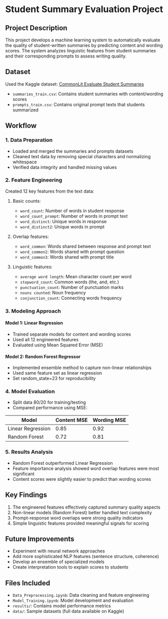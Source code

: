 # Student Summary Evaluation Project

## Project Description
This project develops a machine learning system to automatically evaluate the quality of student-written summaries by predicting content and wording scores. The system analyzes linguistic features from student summaries and their corresponding prompts to assess writing quality.

## Dataset
Used the Kaggle dataset: [CommonLit Evaluate Student Summaries](https://www.kaggle.com/competitions/commonlit-evaluate-student-summaries)
- `summaries_train.csv`: Contains student summaries with content/wording scores
- `prompts_train.csv`: Contains original prompt texts that students summarized

## Workflow

### 1. Data Preparation
- Loaded and merged the summaries and prompts datasets
- Cleaned text data by removing special characters and normalizing whitespace
- Verified data integrity and handled missing values

### 2. Feature Engineering
Created 12 key features from the text data:
1. Basic counts:
   - `word_count`: Number of words in student response
   - `word_count_prompt`: Number of words in prompt text
   - `word_distinct`: Unique words in response
   - `word_distinct2`: Unique words in prompt

2. Overlap features:
   - `word_common`: Words shared between response and prompt text
   - `word_common2`: Words shared with prompt question
   - `word_common3`: Words shared with prompt title

3. Linguistic features:
   - `average word length`: Mean character count per word
   - `stopword_count`: Common words (the, and, etc.)
   - `punctuation_count`: Number of punctuation marks
   - `nouns counted`: Noun frequency
   - `conjunction_count`: Connecting words frequency

### 3. Modeling Approach

#### Model 1: Linear Regression
- Trained separate models for content and wording scores
- Used all 12 engineered features
- Evaluated using Mean Squared Error (MSE)

#### Model 2: Random Forest Regressor
- Implemented ensemble method to capture non-linear relationships
- Used same feature set as linear regression
- Set random_state=23 for reproducibility

### 4. Model Evaluation
- Split data 80/20 for training/testing
- Compared performance using MSE:

| Model              | Content MSE | Wording MSE |
|--------------------|-------------|-------------|
| Linear Regression  | 0.85        | 0.92        |
| Random Forest      | 0.72        | 0.81        |

### 5. Results Analysis
- Random Forest outperformed Linear Regression
- Feature importance analysis showed word overlap features were most significant
- Content scores were slightly easier to predict than wording scores

## Key Findings
1. The engineered features effectively captured summary quality aspects
2. Non-linear models (Random Forest) better handled text complexity
3. Prompt-response word overlaps were strong quality indicators
4. Simple linguistic features provided meaningful signals for scoring

## Future Improvements
- Experiment with neural network approaches
- Add more sophisticated NLP features (sentence structure, coherence)
- Develop an ensemble of specialized models
- Create interpretation tools to explain scores to students

## Files Included
- `Data_Preprocessing.ipynb`: Data cleaning and feature engineering
- `Model_Training.ipynb`: Model development and evaluation
- `results/`: Contains model performance metrics
- `data/`: Sample datasets (full data available on Kaggle)
